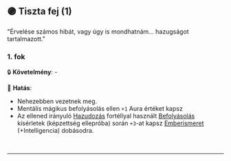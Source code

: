 ## 🟣 Tiszta fej (1)

"Érvelése számos hibát, vagy úgy is mondhatnám... hazugságot tartalmazott."

### 1. fok

🔒 **Követelmény**: -

🌟 **Hatás**:
- Nehezebben vezetnek meg.
- Mentális mágikus befolyásolás ellen `+1` Aura értéket kapsz
- Az ellened irányuló [Hazudozás](../fortelyok.szabad/hazudozas.md) fortéllyal használt [Befolyásolás](../kepzettsegek.primer.altalanos/befolyasolas.md) kísérletek (képzettség ellepróba) során `+3`-at kapsz [Emberismeret](../kepzettsegek.primer.altalanos/emberismeret.md) (+Intelligencia) dobásodra.

<br />

---
